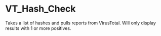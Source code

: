 # VT_Hash_Check
Takes a list of hashes and pulls reports from VirusTotal. Will only display results with 1 or more positives.
